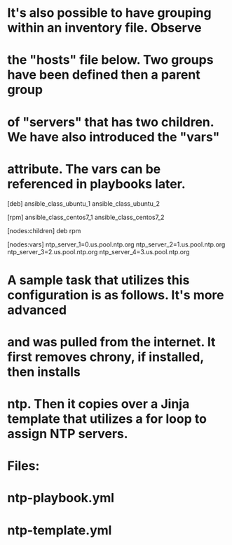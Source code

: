 # It's also possible to have grouping within an inventory file.  Observe
# the "hosts" file below.  Two groups have been defined then a parent group
# of "servers" that has two children.  We have also introduced the "vars" 
# attribute.  The vars can be referenced in playbooks later.

[deb]
ansible_class_ubuntu_1
ansible_class_ubuntu_2

[rpm]
ansible_class_centos7_1
ansible_class_centos7_2

[nodes:children]
deb
rpm

[nodes:vars]
ntp_server_1=0.us.pool.ntp.org
ntp_server_2=1.us.pool.ntp.org
ntp_server_3=2.us.pool.ntp.org
ntp_server_4=3.us.pool.ntp.org

# A sample task that utilizes this configuration is as follows. It's more advanced
# and was pulled from the internet.  It first removes chrony, if installed, then installs
# ntp.  Then it copies over a Jinja template that utilizes a for loop to assign NTP servers.

# Files:
#  ntp-playbook.yml
#  ntp-template.yml
